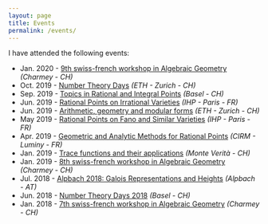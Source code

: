 ```yaml
---
layout: page
title: Events
permalink: /events/
---
```


I have attended the following events:

* Jan. 2020 - [9th swiss-french workshop in Algebraic Geometry][12] _(Charmey - CH)_
* Oct. 2019 - [Number Theory Days][11] _(ETH - Zurich - CH)_
* Sep. 2019 - [Topics in Rational and Integral Points][10] _(Basel - CH)_
* Jun. 2019 - [Rational Points on Irrational Varieties][09] _(IHP - Paris - FR)_
* Jun. 2019 - [Arithmetic, geometry and modular forms][08] _(ETH - Zurich - CH)_
* May 2019 - [Rational Points on Fano and Similar Varieties][07] _(IHP - Paris - FR)_
* Apr. 2019 - [Geometric and Analytic Methods for Rational Points][06] _(CIRM - Luminy - FR)_
* Jan. 2019 - [Trace functions and their applications][05] _(Monte Verità - CH)_
* Jan. 2019 - [8th swiss-french workshop in Algebraic Geometry][04] _(Charmey - CH)_
* Jul. 2018 - [Alpbach 2018: Galois Representations and Heights][03] _(Alpbach - AT)_
* Jun. 2018 - [Number Theory Days 2018][02] _(Basel - CH)_
* Jan. 2018 - [7th swiss-french workshop in Algebraic Geometry][01] _(Charmey - CH)_


[12]: https://math.univ-angers.fr/~zimmermann/gruyere/gruyere9.html
[11]: https://math.ethz.ch/fim/activities/conferences/past-conferences/2019/number-theory-days-2019.html
[10]: https://numbertheory.dmi.unibas.ch/trip2019/
[09]: https://www-fourier.ujf-grenoble.fr/ratio2019/conference2.php?lang=uk
[08]: https://people.math.ethz.ch/~kowalski/duke-61.html
[07]: https://www-fourier.ujf-grenoble.fr/ratio2019/conference1.php?lang=uk
[06]: https://conferences.cirm-math.fr/1989.html
[05]: https://people.math.ethz.ch/~kowalski/monte-verita.html
[04]: https://math.univ-angers.fr/~zimmermann/gruyere/gruyere8.html
[03]: http://fuchsc.sbg.ac.at/A&G/Alpbach2018.html
[02]: https://numbertheory.dmi.unibas.ch/NTD2018/
[01]: https://math.univ-angers.fr/~zimmermann/gruyere/gruyere7.html
